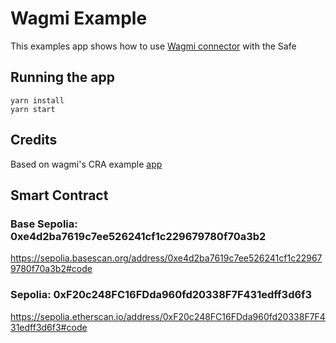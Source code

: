 # Wagmi Example

This examples app shows how to use [Wagmi connector](/packages/safe-apps-wagmi/) with the Safe

## Running the app
```
yarn install
yarn start
```

## Credits

Based on wagmi's CRA example [app](https://github.com/tmm/wagmi/tree/main/examples/cra)

## Smart Contract

### Base Sepolia: 0xe4d2ba7619c7ee526241cf1c229679780f70a3b2

https://sepolia.basescan.org/address/0xe4d2ba7619c7ee526241cf1c229679780f70a3b2#code

### Sepolia: 0xF20c248FC16FDda960fd20338F7F431edff3d6f3

https://sepolia.etherscan.io/address/0xF20c248FC16FDda960fd20338F7F431edff3d6f3#code

### 
